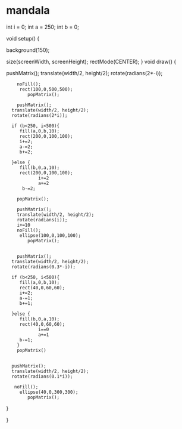 # mandala

int i = 0;
int a = 250;
int b = 0;

void setup() {
   
   background(150);
   
   size(screenWidth, screenHeight);
   rectMode(CENTER);
   }
 void draw() {		
	
   pushMatrix();
      	translate(width/2, height/2);
      	rotate(radians(2*-i));
      
       	noFill();
         rect(100,0,500,500);
			popMatrix();

		pushMatrix();
      translate(width/2, height/2);
      rotate(radians(2*i));
      
      if (b<250, i<500){
         fill(a,0,b,10);
         rect(200,0,100,100);
         i+=2;
         a-=2;
         b+=2;
     
      }else {			
         fill(b,0,a,10);
         rect(200,0,100,100);
				i+=2         
				a+=2
          b-=2;   	
		
		popMatrix();

		pushMatrix();
      	translate(width/2, height/2);
      	rotate(radians(i));
      	i+=10
       	noFill();
         ellipse(100,0,100,100);
			popMatrix();

		
		pushMatrix();
      translate(width/2, height/2);
      rotate(radians(0.3*-i));
      
      if (b<250, i<500){
         fill(a,0,b,10);
         rect(40,0,60,60);
         i+=2;
         a-=1;
         b+=1;
         
      }else {			
         fill(b,0,a,10);
         rect(40,0,60,60);
				i==0         
				a+=1
         b-=1;   	
		}
		popMatrix()


      pushMatrix();
      translate(width/2, height/2);
      rotate(radians(0.1*i));
      
       noFill();
         ellipse(40,0,300,300);
			popMatrix();
 		

   
   }
   
}
   
      

